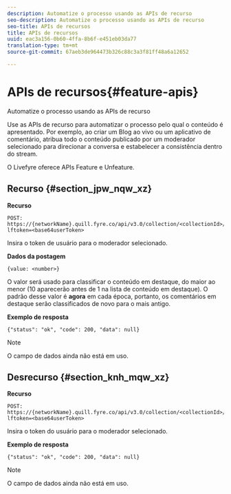 ```yaml
---
description: Automatize o processo usando as APIs de recurso
seo-description: Automatize o processo usando as APIs de recurso
seo-title: APIs de recursos
title: APIs de recursos
uuid: eac3a156-0b60-4ffa-8b6f-e451eb03da77
translation-type: tm+mt
source-git-commit: 67aeb3de964473b326c88c3a3f81ff48a6a12652

---
```



# APIs de recursos{#feature-apis}

Automatize o processo usando as APIs de recurso

Use as APIs de recurso para automatizar o processo pelo qual o conteúdo é apresentado. Por exemplo, ao criar um Blog ao vivo ou um aplicativo de comentário, atribua todo o conteúdo publicado por um moderador selecionado para direcionar a conversa e estabelecer a consistência dentro do stream.

O Livefyre oferece APIs Feature e Unfeature.

## Recurso {#section_jpw_nqw_xz}

**Recurso**

```
POST: https://{networkName}.quill.fyre.co/api/v3.0/collection/<collectionId>/feature/<commentId>/?lftoken=<base64userToken>
```

&#x200B;Insira o token de usuário para o moderador selecionado.

**Dados da postagem**

```
{value: <number>} 
```

O valor será usado para classificar o conteúdo em destaque, do maior ao menor (10 aparecerão antes de 1 na lista de conteúdo em destaque). O padrão desse valor é **agora** em cada época, portanto, os comentários em destaque serão classificados de novo para o mais antigo.

**Exemplo de resposta**

```
{"status": "ok", "code": 200, "data": null} 
```

>[!NOTE]
>
>O campo de dados ainda não está em uso.

## Desrecurso {#section_knh_mqw_xz}

**Recurso**

```
POST: https://{networkName}.quill.fyre.co/api/v3.0/collection/<collectionId>/unfeature/<commentId>/?lftoken=<base64userToken>
```

Insira o token do usuário para o moderador selecionado.

**Exemplo de resposta**

```
{"status": "ok", "code": 200, "data": null} 
```

>[!NOTE]
>
>O campo de dados ainda não está em uso.

